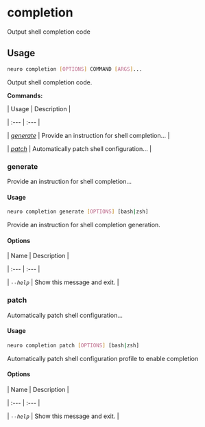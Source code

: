 # completion

Output shell completion code

## Usage

```bash
neuro completion [OPTIONS] COMMAND [ARGS]...
```

Output shell completion code.

**Commands:**


| Usage | Description |

| :--- | :--- |

| [_generate_](completion.md#generate) | Provide an instruction for shell completion... |

| [_patch_](completion.md#patch) | Automatically patch shell configuration... |



### generate



Provide an instruction for shell completion...



#### Usage

```bash
neuro completion generate [OPTIONS] [bash|zsh]
```

Provide an instruction for shell completion generation.

#### Options


| Name | Description |

| :--- | :--- |

| _`--help`_ | Show this message and exit. |




### patch



Automatically patch shell configuration...



#### Usage

```bash
neuro completion patch [OPTIONS] [bash|zsh]
```

Automatically patch shell configuration profile to enable completion

#### Options


| Name | Description |

| :--- | :--- |

| _`--help`_ | Show this message and exit. |



